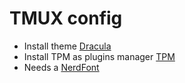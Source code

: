 # TMUX config

- Install theme [Dracula](https://github.com/dracula/tmux/blob/master/INSTALL.md)
- Install TPM as plugins manager [TPM](https://github.com/tmux-plugins/tpm)
- Needs a [NerdFont](https://www.nerdfonts.com/)
